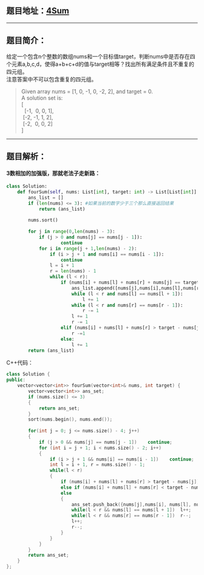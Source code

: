 ## 题目地址：[4Sum](https://leetcode.com/problems/4sum/)
---
## 题目简介：  
给定一个包含n个整数的数组nums和一个目标值target，判断nums中是否存在四个元素a,b,c,d，使得a+b+c+d的值与target相等？找出所有满足条件且不重复的四元组。  
注意答案中不可以包含重复的四元组。  

> Given array nums = [1, 0, -1, 0, -2, 2], and target = 0.  
> A solution set is:  
> [  
> &nbsp;&nbsp;[-1,&nbsp;&nbsp;0,&nbsp;0,&nbsp;1],  
> &nbsp;[-2,&nbsp;-1,&nbsp;1,&nbsp;2],  
> &nbsp;[-2,&nbsp;&nbsp;0,&nbsp;0,&nbsp;2]  
> ] 
 
---
## 题目解析： 
#### 3数相加的加强版，那就老法子走新路：  

```python
class Solution:
    def fourSum(self, nums: List[int], target: int) -> List[List[int]]:
        ans_list = []
        if (len(nums) <= 3): #如果当前的数字少于三个那么直接返回结果
            return (ans_list)
 
        nums.sort()
 
        for j in range(0,len(nums) - 3):
            if (j > 0 and nums[j] == nums[j - 1]):
                    continue
            for i in range(j + 1,len(nums) - 2):
                if (i > j + 1 and nums[i] == nums[i - 1]):
                    continue
                l = i + 1
                r = len(nums) - 1
                while (l < r):
                    if (nums[i] + nums[l] + nums[r] + nums[j] == target):
                        ans_list.append([nums[j],nums[i],nums[l],nums[r]])
                        while (l < r and nums[l] == nums[l + 1]):
                            l += 1
                        while (l < r and nums[r] == nums[r - 1]):
                            r -= 1
                        l += 1
                        r -= 1
                    elif (nums[i] + nums[l] + nums[r] > target - nums[j]):
                        r -=1
                    else:
                        l += 1
        return (ans_list)
```

C++代码：
```c++
class Solution {
public:
    vector<vector<int>> fourSum(vector<int>& nums, int target) {
        vector<vector<int>> ans_set;
        if (nums.size() <= 3)
        {
            return ans_set;   
        }
        sort(nums.begin(), nums.end());
        
        for(int j = 0; j <= nums.size() - 4; j++)
        {
            if (j > 0 && nums[j] == nums[j - 1])    continue;
            for (int i = j + 1; i < nums.size() - 2; i++)
            {
                if (i > j + 1 && nums[i] == nums[i - 1])    continue;
                int l = i + 1, r = nums.size() - 1;
                while(l < r)
                {
                    if (nums[i] + nums[l] + nums[r] > target - nums[j])    r--;
                    else if (nums[i] + nums[l] + nums[r] < target - nums[j])   l++;
                    else
                    {
                        ans_set.push_back({nums[j],nums[i], nums[l], nums[r]});
                        while(l < r && nums[l] == nums[l + 1])  l++;
                        while(l < r && nums[r] == nums[r - 1])  r--;
                        l++;
                        r--;
                    }  
                }
            }
        }
        return ans_set;
    }
};
```
